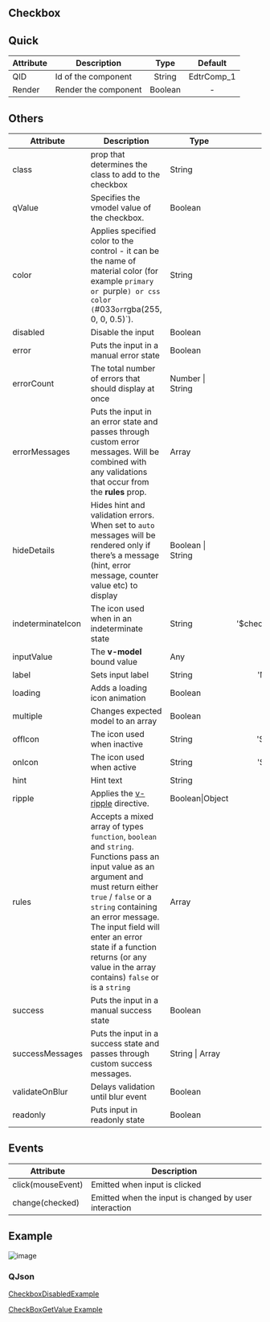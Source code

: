 ## Checkbox

## Quick

| Attribute | Description          |  Type   |  Default   |
| --------- | -------------------- | :-----: | :--------: |
| QID       | Id of the component  | String  | EdtrComp_1 |
| Render    | Render the component | Boolean |     -      |

## Others

| Attribute         | Description                                                  | Type              |         Default          |
| ----------------- | ------------------------------------------------------------ | ----------------- | :----------------------: |
| class             | prop that determines the class to add to the checkbox        | String            |        undefined         |
| qValue            | Specifies the vmodel value of the checkbox.                  | Boolean           |          false           |
| color             | Applies specified color to the control - it can be the name of material color (for example `primary or `purple`) or css color (`#033` or `rgba(255, 0, 0, 0.5)`). | String            |        'primary'         |
| disabled          | Disable the input                                            | Boolean           |          false           |
| error             | Puts the input in a manual error state                       | Boolean           |          false           |
| errorCount        | The total number of errors that should display at once       | Number \| String  |            1             |
| errorMessages     | Puts the input in an error state and passes through custom error messages. Will be combined with any validations that occur from the **rules** prop. | Array             |            []            |
| hideDetails       | Hides hint and validation errors. When set to `auto` messages will be rendered only if there’s a message (hint, error message, counter value etc) to display | Boolean \| String |        undefined         |
| indeterminateIcon | The icon used when in an indeterminate state                 | String            | '$checkboxIndeterminate' |
| inputValue        | The **v-model** bound value                                  | Any               |        undefined         |
| label             | Sets input label                                             | String            |      'My CheckBox'       |
| loading           | Adds a loading icon animation                                | Boolean           |          false           |
| multiple          | Changes expected model to an array                           | Boolean           |          false           |
| offIcon           | The icon used when inactive                                  | String            |      '$checkboxOff'      |
| onIcon            | The icon used when active                                    | String            |      '$checkboxOn'       |
| hint              | Hint text                                                    | String            |        undefined         |
| ripple            | Applies the [v-ripple](https://vuetifyjs.com/directives/ripple) directive. | Boolean\|Object   |           true           |
| rules             | Accepts a mixed array of types `function`, `boolean` and `string`. Functions pass an input value as an argument and must return either `true` / `false` or a `string` containing an error message. The input field will enter an error state if a function returns (or any value in the array contains) `false` or is a `string` | Array             |            []            |
| success           | Puts the input in a manual success state                     | Boolean           |          false           |
| successMessages   | Puts the input in a success state and passes through custom success messages. | String \| Array   |            []            |
| validateOnBlur    | Delays validation until blur event                           | Boolean           |          false           |
| readonly          | Puts input in readonly state                                 | Boolean           |          false           |


## Events

| Attribute         | Description                                           |
| ----------------- | ----------------------------------------------------- |
| click(mouseEvent) | Emitted when input is clicked                         |
| change(checked)   | Emitted when the input is changed by user interaction |

## Example

![image](https://cdn.softtech.com.tr/ngsp-quick/nemo/dev/mdImages/VCheckbox/VCheckbox.png)


### QJson

<a href="https://studio.onplateau.com/quick/?q=/qjsons/CheckboxDisabledExample.qjson" target="_blank">CheckboxDisabledExample</a>

<a href="https://studio.onplateau.com/quick/?q=/qjsons/CheckBoxQvalue.qjson" target="_blank">CheckBoxGetValue Example</a>